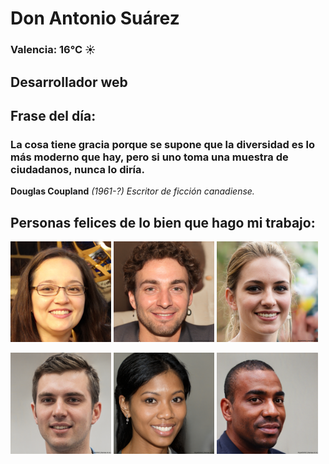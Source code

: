 # Don Antonio Suárez
### Valencia:  16°C ☀️
## Desarrollador web
## Frase del día:
<!-- START QUOTE -->
### La cosa tiene gracia porque se supone que la diversidad es lo más moderno que hay, pero si uno toma una muestra de ciudadanos, nunca lo diría.
**Douglas Coupland** *(1961-?) Escritor de ficción canadiense.*
<!-- END QUOTE -->






## Personas felices de lo bien que hago mi trabajo:

<p float="left">
  <img src="src/image_0.png" width="32%" />
  <img src="src/image_1.png" width="32%" /> 
  <img src="src/image_2.png" width="32%" />
</p>
<p float="left">
  <img src="src/image_3.png" width="32%" />
  <img src="src/image_4.png" width="32%" /> 
  <img src="src/image_5.png" width="32%" />
</p>